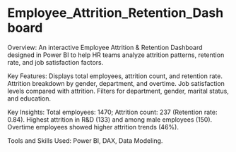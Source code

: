 # Employee_Attrition_Retention_Dashboard
Overview:
An interactive Employee Attrition & Retention Dashboard designed in Power BI to help HR teams analyze attrition patterns, retention rate, and job satisfaction factors.

Key Features:
Displays total employees, attrition count, and retention rate.
Attrition breakdown by gender, department, and overtime.
Job satisfaction levels compared with attrition.
Filters for department, gender, marital status, and education.

Key Insights:
Total employees: 1470; Attrition count: 237 (Retention rate: 0.84).
Highest attrition in R&D (133) and among male employees (150).
Overtime employees showed higher attrition trends (46%).

Tools and Skills Used:
Power BI, DAX, Data Modeling.
